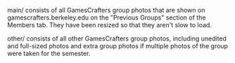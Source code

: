 main/ consists of all GamesCrafters group photos that are shown on gamescrafters.berkeley.edu on the "Previous Groups" section of the Members tab. They have been resized so that they aren't slow to load.

other/ consists of all other GamesCrafters group photos, including unedited and full-sized photos and extra group photos if multiple photos of the group were taken for the semester.
